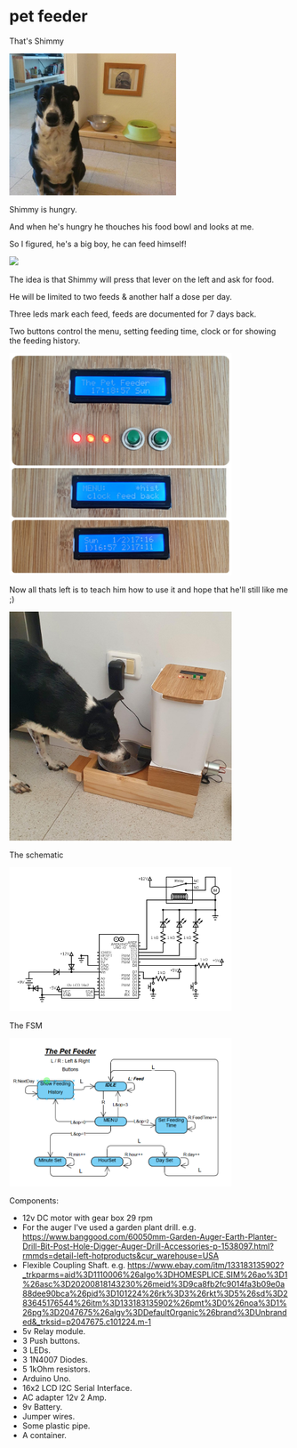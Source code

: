 

# pet feeder

That's Shimmy

<img src='/images/shimmy.jpeg' width='300'>

Shimmy is hungry.

And when he's hungry he thouches his food bowl and looks at me.

So I figured, he's a big boy, he can feed himself!

[<img src='/images/thePetFeeder®.jpg' width='50'>](/images/ShimmyFeeds.mp4)


The idea is that Shimmy will press that lever on the left and ask for food.

He will be limited to two feeds & another half a dose per day.

Three leds mark each feed, feeds are documented for 7 days back.

Two buttons control the menu, setting feeding time, clock or for showing the feeding history.

<img src='/images/display.jpg' width='400'>

Now all thats left is to teach him how to use it and hope that he'll still like me ;)

<img src='/images/shimmyIsChecking.jpg' width='400'>

The schematic
  
<img src='/images/circuit.png' width='400'>
     
The FSM
     
<img src='/images/fsm.PNG' width='400'>




Components:
- 12v DC motor with gear box 29 rpm
- For the auger I've used a garden plant drill. e.g. https://www.banggood.com/60050mm-Garden-Auger-Earth-Planter-Drill-Bit-Post-Hole-Digger-Auger-Drill-Accessories-p-1538097.html?rmmds=detail-left-hotproducts&cur_warehouse=USA
- Flexible Coupling Shaft. e.g. https://www.ebay.com/itm/133183135902?_trkparms=aid%3D1110006%26algo%3DHOMESPLICE.SIM%26ao%3D1%26asc%3D20200818143230%26meid%3D9ca8fb2fc9014fa3b09e0a88dee90bca%26pid%3D101224%26rk%3D3%26rkt%3D5%26sd%3D283645176544%26itm%3D133183135902%26pmt%3D0%26noa%3D1%26pg%3D2047675%26algv%3DDefaultOrganic%26brand%3DUnbranded&_trksid=p2047675.c101224.m-1
- 5v Relay module.
- 3 Push buttons.
- 3 LEDs.
- 3 1N4007 Diodes.
- 5 1kOhm resistors.
- Arduino Uno.
- 16x2 LCD I2C Serial Interface.
- AC adapter 12v 2 Amp.
- 9v Battery.
- Jumper wires.
- Some plastic pipe.
- A container.
